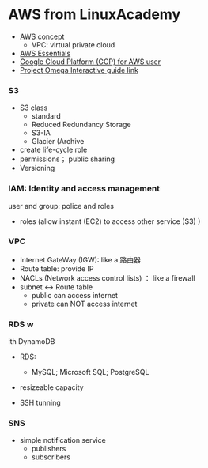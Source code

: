 ﻿


# AWS from LinuxAcademy
 * [AWS concept](https://www.youtube.com/watch?v=LKStwibxbR0&index=1&list=PLv2a_5pNAko2Jl4Ks7V428ttvy-Fj4NKU)
	 * VPC: virtual private cloud
 * [AWS Essentials](https://www.youtube.com/watch?v=BDBvHOaaKHo&list=PLv2a_5pNAko0Mijc6mnv04xeOut443Wnk)
 * [Google Cloud Platform (GCP) for AWS user](https://www.youtube.com/watch?v=IotvQOfdPnA&list=PLv2a_5pNAko1E-W-vjl9SSzDyOljP0-AX)
 * [Project Omega Interactive guide link](http://bit.ly/2guw5gY)




### S3 
* S3 class
	* standard
	* Reduced Redundancy Storage
	* S3-IA
	* Glacier (Archive
* create life-cycle role
* permissions； public sharing
* Versioning


### IAM: Identity and access management
user and group: police and roles
* roles (allow instant (EC2) to access other service (S3) )

### VPC
* Internet GateWay (IGW): like a 路由器
* Route table: provide IP
* NACLs (Network access control lists) ： like a firewall
* subnet <-> Route table
	* public can access internet
	* private can NOT access internet

### RDS w
ith DynamoDB
* RDS:
	* MySQL; Microsoft SQL; PostgreSQL 
* resizeable capacity

* SSH tunning

### SNS 
* simple notification service
	* publishers
	* subscribers

